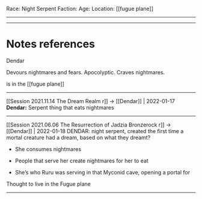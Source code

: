 Race: Night Serpent
Faction:
Age:
Location: [[fugue plane]]



---
---
# Notes references

Dendar

Devours nightmares and fears. Apocolyptic. Craves nightmares. 

is in the [[fugue plane]]



---

[[Session 2021.11.14 The Dream Realm r]] -> [[Dendar]] | 2022-01-17
**Dendar:** Serpent thing that eats nightmares

---

[[Session 2021.06.06 The Resurrection of Jadzia Bronzerock r]] -> [[Dendar]] | 2022-01-18
DENDAR: night serpent, created the first time a mortal creature had a dream, based on what they dreamt?

-   She consumes nightmares
    
-   People that serve her create nightmares for her to eat
    
-   She’s who Ruru was serving in that Myconid cave, opening a portal for
    

Thought to live in the Fugue plane

---
